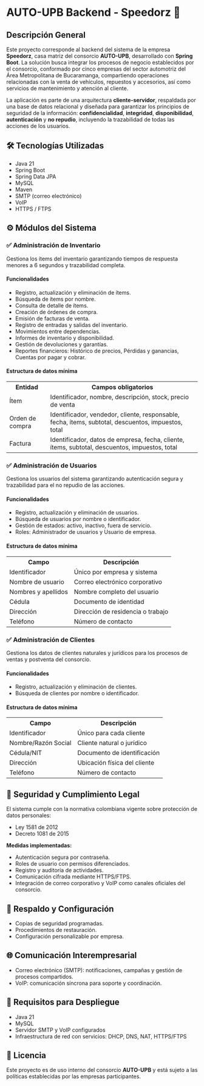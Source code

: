 <h1>AUTO-UPB Backend -  Speedorz 🚗</h1>

<h2>Descripción General</h2>
<p>
  Este proyecto corresponde al backend del sistema de la empresa <strong>Speedorz</strong>, casa matriz del consorcio <strong>AUTO-UPB</strong>, desarrollado con <strong>Spring Boot</strong>. La solución busca integrar los procesos de negocio establecidos por el consorcio, conformado por cinco empresas del sector automotriz del Área Metropolitana de Bucaramanga, compartiendo operaciones relacionadas con la venta de vehículos, repuestos y accesorios, así como servicios de mantenimiento y atención al cliente.
</p>
<p>
  La aplicación es parte de una arquitectura <strong>cliente-servidor</strong>, respaldada por una base de datos relacional y diseñada para garantizar los principios de seguridad de la información: <strong>confidencialidad</strong>, <strong>integridad</strong>, <strong>disponibilidad</strong>, <strong>autenticación</strong> y <strong>no repudio</strong>, incluyendo la trazabilidad de todas las acciones de los usuarios.
</p>

<h2>🛠️ Tecnologías Utilizadas</h2>
<ul>
  <li>Java 21</li>
  <li>Spring Boot</li>
  <li>Spring Data JPA</li>
  <li>MySQL</li>
  <li>Maven</li>
  <li>SMTP (correo electrónico)</li>
  <li>VoIP</li>
  <li>HTTPS / FTPS</li>
</ul>

<h2>⚙️ Módulos del Sistema</h2>

<h3>✅ Administración de Inventario</h3>
<p>Gestiona los ítems del inventario garantizando tiempos de respuesta menores a 6 segundos y trazabilidad completa.</p>

<h4>Funcionalidades</h4>
<ul>
  <li>Registro, actualización y eliminación de ítems.</li>
  <li>Búsqueda de ítems por nombre.</li>
  <li>Consulta de detalle de ítems.</li>
  <li>Creación de órdenes de compra.</li>
  <li>Emisión de facturas de venta.</li>
  <li>Registro de entradas y salidas del inventario.</li>
  <li>Movimientos entre dependencias.</li>
  <li>Informes de inventario y disponibilidad.</li>
  <li>Gestión de devoluciones y garantías.</li>
  <li>Reportes financieros: Histórico de precios, Pérdidas y ganancias, Cuentas por pagar y cobrar.</li>
</ul>

<h4>Estructura de datos mínima</h4>
<table>
  <tr>
    <th>Entidad</th>
    <th>Campos obligatorios</th>
  </tr>
  <tr>
    <td>Ítem</td>
    <td>Identificador, nombre, descripción, stock, precio de venta</td>
  </tr>
  <tr>
    <td>Orden de compra</td>
    <td>Identificador, vendedor, cliente, responsable, fecha, ítems, subtotal, descuentos, impuestos, total</td>
  </tr>
  <tr>
    <td>Factura</td>
    <td>Identificador, datos de empresa, fecha, cliente, ítems, subtotal, descuentos, impuestos, total</td>
  </tr>
</table>

<h3>✅ Administración de Usuarios</h3>
<p>Gestiona los usuarios del sistema garantizando autenticación segura y trazabilidad para el no repudio de las acciones.</p>

<h4>Funcionalidades</h4>
<ul>
  <li>Registro, actualización y eliminación de usuarios.</li>
  <li>Búsqueda de usuarios por nombre o identificador.</li>
  <li>Gestión de estados: activo, inactivo, fuera de servicio.</li>
  <li>Roles: Administrador de usuarios y Usuario de empresa.</li>
</ul>

<h4>Estructura de datos mínima</h4>
<table>
  <tr>
    <th>Campo</th>
    <th>Descripción</th>
  </tr>
  <tr>
    <td>Identificador</td>
    <td>Único por empresa y sistema</td>
  </tr>
  <tr>
    <td>Nombre de usuario</td>
    <td>Correo electrónico corporativo</td>
  </tr>
  <tr>
    <td>Nombres y apellidos</td>
    <td>Nombre completo del usuario</td>
  </tr>
  <tr>
    <td>Cédula</td>
    <td>Documento de identidad</td>
  </tr>
  <tr>
    <td>Dirección</td>
    <td>Dirección de residencia o trabajo</td>
  </tr>
  <tr>
    <td>Teléfono</td>
    <td>Número de contacto</td>
  </tr>
</table>

<h3>✅ Administración de Clientes</h3>
<p>Gestiona los datos de clientes naturales y jurídicos para los procesos de ventas y postventa del consorcio.</p>

<h4>Funcionalidades</h4>
<ul>
  <li>Registro, actualización y eliminación de clientes.</li>
  <li>Búsqueda de clientes por nombre o identificador.</li>
</ul>

<h4>Estructura de datos mínima</h4>
<table>
  <tr>
    <th>Campo</th>
    <th>Descripción</th>
  </tr>
  <tr>
    <td>Identificador</td>
    <td>Único para cada cliente</td>
  </tr>
  <tr>
    <td>Nombre/Razón Social</td>
    <td>Cliente natural o jurídico</td>
  </tr>
  <tr>
    <td>Cédula/NIT</td>
    <td>Documento de identificación</td>
  </tr>
  <tr>
    <td>Dirección</td>
    <td>Ubicación física del cliente</td>
  </tr>
  <tr>
    <td>Teléfono</td>
    <td>Número de contacto</td>
  </tr>
</table>

<h2>🔐 Seguridad y Cumplimiento Legal</h2>
<p>
  El sistema cumple con la normativa colombiana vigente sobre protección de datos personales:
  <ul>
    <li>Ley 1581 de 2012</li>
    <li>Decreto 1081 de 2015</li>
  </ul>
</p>
<p>
  <strong>Medidas implementadas:</strong>
</p>
<ul>
  <li>Autenticación segura por contraseña.</li>
  <li>Roles de usuario con permisos diferenciados.</li>
  <li>Registro y auditoría de actividades.</li>
  <li>Comunicación cifrada mediante HTTPS/FTPS.</li>
  <li>Integración de correo corporativo y VoIP como canales oficiales del consorcio.</li>
</ul>

<h2>💾 Respaldo y Configuración</h2>
<ul>
  <li>Copias de seguridad programadas.</li>
  <li>Procedimientos de restauración.</li>
  <li>Configuración personalizable por empresa.</li>
</ul>

<h2>🌐 Comunicación Interempresarial</h2>
<ul>
  <li>Correo electrónico (SMTP): notificaciones, campañas y gestión de procesos compartidos.</li>
  <li>VoIP: comunicación síncrona para soporte y coordinación.</li>
</ul>

<h2>🚀 Requisitos para Despliegue</h2>
<ul>
  <li>Java 21</li>
  <li>MySQL</li>
  <li>Servidor SMTP y VoIP configurados</li>
  <li>Infraestructura de red con servicios: DHCP, DNS, NAT, HTTPS/FTPS</li>
</ul>

<h2>📄 Licencia</h2>
<p>Este proyecto es de uso interno del consorcio <strong>AUTO-UPB</strong> y está sujeto a las políticas establecidas por las empresas participantes.</p>

